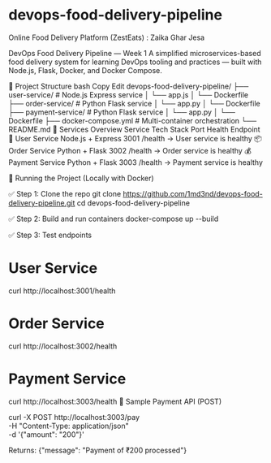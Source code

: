 # devops-food-delivery-pipeline
Online Food Delivery Platform (ZestEats) : Zaika Ghar Jesa

DevOps Food Delivery Pipeline — Week 1
A simplified microservices-based food delivery system for learning DevOps tooling and practices — built with Node.js, Flask, Docker, and Docker Compose.

📁 Project Structure
bash
Copy
Edit
devops-food-delivery-pipeline/
├── user-service/        # Node.js Express service
│   └── app.js
│   └── Dockerfile
├── order-service/       # Python Flask service
│   └── app.py
│   └── Dockerfile
├── payment-service/     # Python Flask service
│   └── app.py
│   └── Dockerfile
├── docker-compose.yml   # Multi-container orchestration
└── README.md
🚀 Services Overview
Service	Tech Stack	Port	Health Endpoint
🧑 User Service	Node.js + Express	3001	/health → User service is healthy
📦 Order Service	Python + Flask	3002	/health → Order service is healthy
💰 Payment Service	Python + Flask	3003	/health → Payment service is healthy

🐳 Running the Project (Locally with Docker)

✅ Step 1: Clone the repo
git clone https://github.com/1md3nd/devops-food-delivery-pipeline.git
cd devops-food-delivery-pipeline

✅ Step 2: Build and run containers
docker-compose up --build

✅ Step 3: Test endpoints
# User Service
curl http://localhost:3001/health

# Order Service
curl http://localhost:3002/health

# Payment Service
curl http://localhost:3003/health
🔧 Sample Payment API (POST)

curl -X POST http://localhost:3003/pay \
  -H "Content-Type: application/json" \
  -d '{"amount": "200"}'

Returns:
{"message": "Payment of ₹200 processed"}
